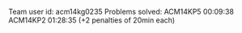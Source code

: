 Team user id: acm14kg0235
Problems solved:
ACM14KP5	00:09:38
ACM14KP2	01:28:35 (+2 penalties of 20min each)
